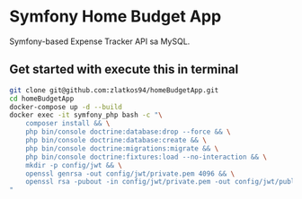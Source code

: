 # Symfony Home Budget App
Symfony-based Expense Tracker API sa MySQL.
## Get started with execute this in terminal
```bash
git clone git@github.com:zlatkos94/homeBudgetApp.git
cd homeBudgetApp
docker-compose up -d --build
docker exec -it symfony_php bash -c "\
    composer install && \
    php bin/console doctrine:database:drop --force && \
    php bin/console doctrine:database:create && \
    php bin/console doctrine:migrations:migrate && \
    php bin/console doctrine:fixtures:load --no-interaction && \
    mkdir -p config/jwt && \
    openssl genrsa -out config/jwt/private.pem 4096 && \
    openssl rsa -pubout -in config/jwt/private.pem -out config/jwt/public.pem \
"
